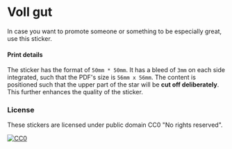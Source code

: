 Voll gut
========

In case you want to promote someone or something to be especially great, use this sticker.


#### Print details

The sticker has the format of `50mm * 50mm`.
It has a bleed of `3mm` on each side integrated, such that the PDF's size is `56mm x 56mm`.
The content is positioned such that the upper part of the star will be **cut off deliberately**.
This further enhances the quality of the sticker.



### License

These stickers are licensed under public domain CC0 "No rights reserved".

[![CC0](http://i.creativecommons.org/p/zero/1.0/88x31.png)](http://creativecommons.org/publicdomain/zero/1.0/)

